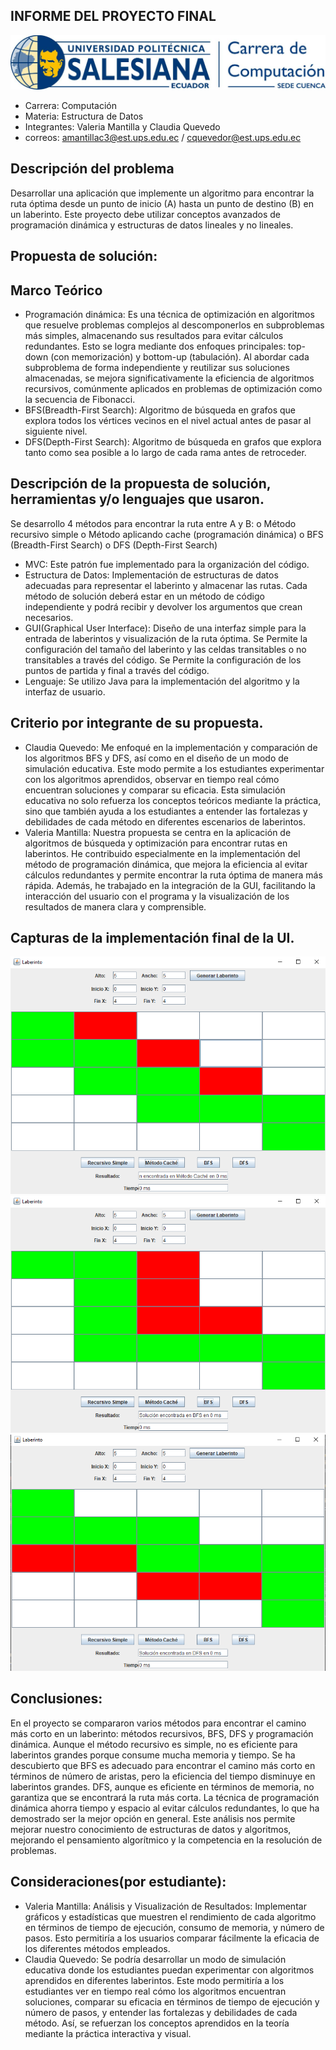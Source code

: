 ## INFORME DEL PROYECTO FINAL
![alt text](LOGO.jpg)
- Carrera: Computación
- Materia: Estructura de Datos
- Integrantes: Valeria Mantilla y Claudia Quevedo
- correos: amantillac3@est.ups.edu.ec / cquevedor@est.ups.edu.ec

## Descripción del problema
Desarrollar una aplicación que implemente un algoritmo para encontrar la ruta óptima desde un punto de inicio (A) hasta un punto de destino (B) en un laberinto. Este proyecto debe utilizar conceptos avanzados de programación dinámica y estructuras de datos lineales y no lineales.

## Propuesta de solución:
## Marco Teórico
- Programación dinámica: Es una técnica de optimización en algoritmos que resuelve problemas complejos al descomponerlos en subproblemas más simples, almacenando sus resultados para evitar cálculos redundantes. Esto se logra mediante dos enfoques principales: top-down (con memorización) y bottom-up (tabulación). Al abordar cada subproblema de forma independiente y reutilizar sus soluciones almacenadas, se mejora significativamente la eficiencia de algoritmos recursivos, comúnmente aplicados en problemas de optimización como la secuencia de Fibonacci.
- BFS(Breadth-First Search): Algoritmo de búsqueda en grafos que  explora todos los vértices vecinos en el nivel actual antes de pasar al siguiente nivel.
- DFS(Depth-First Search): Algoritmo de búsqueda en grafos que explora tanto como sea posible a lo largo de cada rama antes de retroceder.

## Descripción de la propuesta de solución, herramientas y/o lenguajes que usaron.
Se desarrollo 4 métodos para encontrar la ruta entre A y B:
o Método recursivo simple
o Método aplicando cache (programación dinámica)
o BFS (Breadth-First Search)
o DFS (Depth-First Search)
- MVC: Este patrón fue implementado para la organización del código.
- Estructura de Datos: Implementación de estructuras de datos adecuadas para representar el laberinto y almacenar las rutas. Cada método de solución deberá estar en un método de código independiente y podrá recibir y devolver los argumentos que crean necesarios.
- GUI(Graphical User Interface): Diseño de una interfaz simple para la entrada de laberintos y visualización de la ruta óptima. Se Permite la configuración del tamaño del laberinto y las celdas transitables o no transitables a través del código. Se Permite la configuración de los puntos de partida y final a través del código.
- Lenguaje: Se utilizo Java para la implementación del algoritmo y la interfaz de usuario.
## Criterio por integrante de su propuesta.
- Claudia Quevedo: Me enfoqué en la implementación y comparación de los algoritmos BFS y DFS, así como en el diseño de un modo de simulación educativa. Este modo permite a los estudiantes experimentar con los algoritmos aprendidos, observar en tiempo real cómo encuentran soluciones y comparar su eficacia. Esta simulación educativa no solo refuerza los conceptos teóricos mediante la práctica, sino que también ayuda a los estudiantes a entender las fortalezas y debilidades de cada método en diferentes escenarios de laberintos.
- Valeria Mantilla: Nuestra propuesta se centra en la aplicación de algoritmos de búsqueda y optimización para encontrar rutas en laberintos. He contribuido especialmente en la implementación del método de programación dinámica, que mejora la eficiencia al evitar cálculos redundantes y permite encontrar la ruta óptima de manera más rápida. Además, he trabajado en la integración de la GUI, facilitando la interacción del usuario con el programa y la visualización de los resultados de manera clara y comprensible.
## Capturas de la implementación final de la UI.
![alt text](image-1.png)
![alt text](image-2.png)
![alt text](image-3.png)

## Conclusiones:
En el proyecto se compararon varios métodos para encontrar el camino más corto en un laberinto: métodos recursivos, BFS, DFS y programación dinámica. Aunque el método recursivo es simple, no es eficiente para laberintos grandes porque consume mucha memoria y tiempo. Se ha descubierto que BFS es adecuado para encontrar el camino más corto en términos de número de aristas, pero la eficiencia del tiempo disminuye en laberintos grandes. DFS, aunque es eficiente en términos de memoria, no garantiza que se encontrará la ruta más corta. La técnica de programación dinámica ahorra tiempo y espacio al evitar cálculos redundantes, lo que ha demostrado ser la mejor opción en general. Este análisis nos permite mejorar nuestro conocimiento de estructuras de datos y algoritmos, mejorando el pensamiento algorítmico y la competencia en la resolución de problemas.

## Consideraciones(por estudiante):
- Valeria Mantilla: 
Análisis y Visualización de Resultados: Implementar gráficos y estadísticas que muestren el rendimiento de cada algoritmo en términos de tiempo de ejecución, consumo de memoria, y número de pasos. Esto permitiría a los usuarios comparar fácilmente la eficacia de los diferentes métodos empleados.
- Claudia Quevedo: Se podría desarrollar un modo de simulación educativa donde los estudiantes puedan experimentar con algoritmos aprendidos en diferentes laberintos. Este modo permitiría a los estudiantes ver en tiempo real cómo los algoritmos encuentran soluciones, comparar su eficacia en términos de tiempo de ejecución y número de pasos, y entender las fortalezas y debilidades de cada método. Así, se refuerzan los conceptos aprendidos en la teoría mediante la práctica interactiva y visual.